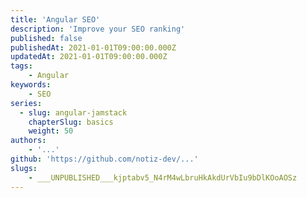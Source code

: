 ```yaml
---
title: 'Angular SEO'
description: 'Improve your SEO ranking'
published: false
publishedAt: 2021-01-01T09:00:00.000Z
updatedAt: 2021-01-01T09:00:00.000Z
tags:
    - Angular
keywords:
    - SEO
series:
  - slug: angular-jamstack
    chapterSlug: basics
    weight: 50
authors:
    - '...'
github: 'https://github.com/notiz-dev/...'
slugs:
    - ___UNPUBLISHED___kjptabv5_N4rM4wLbruHkAkdUrVbIu9bDlKOoAOSz
---
```


